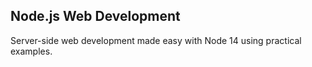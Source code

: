 ## Node.js Web Development

Server-side web development made easy with Node 14
using practical examples.